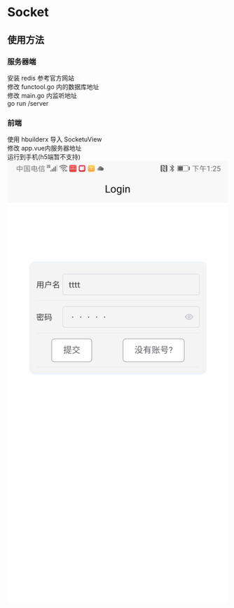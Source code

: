 # Socket
## 使用方法
### 服务器端
安装 redis 参考官方网站  
修改 functool.go 内的数据库地址  
修改 main.go 内监听地址  
go run /server  
### 前端
使用 hbuilderx 导入 SocketuView   
修改 app.vue内服务器地址  
运行到手机(h5端暂不支持)  
![Alt text](https://github.com/brejce/SocketChat/blob/main/ScreenShots/登录界面.jpg)
